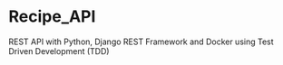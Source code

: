 # Recipe_API
REST API with Python, Django REST Framework and Docker using Test Driven Development (TDD)
